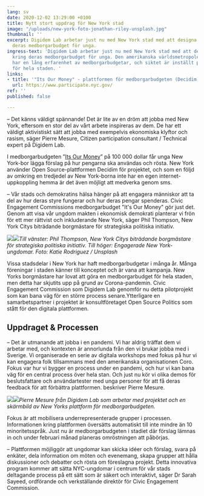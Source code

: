 ```yaml
---
lang: sv
date: 2020-12-02 13:29:00 +0100
title: Nytt stort uppdrag för New York stad
image: "/uploads/new-york-foto-jonathan-riley-unsplash.jpg"
thumbnail: ''
excerpt: Digidem Lab arbetar just nu med New York stad med att designa processen kring
  deras medborgarbudget för unga.
ingress-text: 'Digidem Lab arbetar just nu med New York stad med att designa processen
  kring deras medborgarbudget för unga. Den amerikanska världsmetropolens stadsdelar
  har en lång erfarenhet av medborgarbudgetar, och siktet är inställt på en budget
  för hela staden. '
links:
- title: '"Its Our Money" - plattformen för medborgarbudgeten (Decidim)'
  url: https://www.participate.nyc.gov/
ref: ''
published: false

---
```

– Det känns väldigt spännande! Det är lite av en dröm att jobba med New York, eftersom en stor del av vårt arbete inspireras av dem. De har ett väldigt aktivistiskt sätt att jobba med exempelvis ekonomiska klyftor och rasism, säger Pierre Mesure, Citizen participation consultant / Technical expert på Digidem Lab.

I medborgarbudgeten ”[Its Our Money](https://www.participate.nyc.gov/)” på 100 000 dollar får unga New York-bor lägga förslag på hur pengarna ska användas och rösta. New York använder Open Source-plattformen Decidim för projektet, och som en följd av omkring en tredjedel av New York-borna inte har en egen internet-uppkoppling hemma är det även möjligt att medverka genom sms.

– Vår stads och demokratins hälsa hänger på att engagera människor att ta del av hur deras styre fungerar och hur deras pengar spenderas. Civic Engagement Commissions medborgarbudget "It's Our Money" gör just det. Genom att visa vår ungdom makten i ekonomisk demokrati planterar vi frön för ett mer rättvist och inkluderande New York, säger Phil Thompson, New York Citys biträdande borgmästare för strategiska politiska initiativ.

![](/uploads/j-phillip-thompson.jpg)![](/uploads/new-york-people-foto-katie-rodriguez-c00xntwgdeu-unsplash.jpg)_Till vänster: Phil Thompson, New York Citys biträdande borgmästare för strategiska politiska initiativ. Till höger: Engagerade New York-ungdomar. Foto: Katie Rodriguez / Unsplash_

Vissa stadsdelar i New York har haft medborgarbudgetar i många år. Många föreningar i staden känner till konceptet och är vana att kampanja. New Yorks borgmästare har lovat att göra en medborgarbudget för hela staden, men detta har skjutits upp på grund av Corona-pandemin. Civic Engagement Commission som Digidem Lab genomför nu detta pilotprojekt som kan bana väg för en större process senare.Ytterligare en samarbetspartner i projektet är konsultföretaget Open Source Politics som stått för den digitala plattformen.

## Uppdraget & Processen

– Det är utmanande att jobba i en pandemi. Vi har aldrig träffat dem vi arbetar med, och kontexten är annorlunda från den vi brukar jobba med i Sverige. Vi organiserade en serie av digitala workshops med fokus på hur vi kan engagera folk tillsammans med den amerikanska organisationen Coro. Fokus var hur vi bygger en process under en pandemi, och hur vi kan bana väg för en central process över hela stan. Och just nu kör vi olika demos för beslutsfattare och användartester med unga personer för att få deras feedback för att förbättra plattformen. beskriver Pierre Mesure.

![](/uploads/pierre.jpg)![](/uploads/decidim-new-york.png)_Pierre Mesure från Digidem Lab som arbetar med projektet och en skärmbild av New Yorks plattform för medborgarbudgeten._

Fokus är att mobilisera underrepresenterade grupper i processen. Informationen kring plattformen översätts automatiskt till inte mindre än 10 minoritetsspråk. Just nu är medborgarbudgeten i stadiet där förslag lämnas in och under februari månad planeras omröstningen att påbörjas.

– Plattformen möjliggör att ungdomar kan skicka idéer och förslag, svara på enkäter, dela information om möten och evenemang, skapa grupper att hålla diskussioner och debatter och rösta om föreslagna projekt. Detta innovativa program kommer att sätta NYC-ungdomar i centrum för vår stads deltagande process på ett sätt som är säkert och interaktivt, säger Dr Sarah Sayeed, ordförande och verkställande direktör för Civic Engagement Commission.